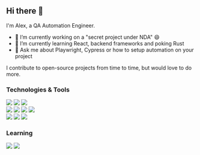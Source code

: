 ## Hi there 👋

I'm Alex, a QA Automation Engineer.

- 🔭 I’m currently working on a "secret project under NDA" 😄
- 🌱 I’m currently learning React, backend frameworks and poking Rust
- 💬 Ask me about Playwright, Cypress or how to setup automation on your project

I contribute to open-source projects from time to time, but would love to do more.

### Technologies & Tools
![](https://img.shields.io/badge/Lang-TypeScript-informational?style=flat&logo=typescript&logoColor=white&color=2bbc8a)
![](https://img.shields.io/badge/Lang-NodeJS-informational?style=flat&logo=node.js&logoColor=white&color=2bbc8a)
![](https://img.shields.io/badge/Lang-Python-informational?style=flat&logo=python&logoColor=white&color=2bbc8a)
<br>
![](https://img.shields.io/badge/Testing-Playwright-informational?style=flat&logo=playwright&logoColor=white&color=2bbc8a)
![](https://img.shields.io/badge/Testing-Cypress-informational?style=flat&logo=cypress&logoColor=white&color=2bbc8a)
![](https://img.shields.io/badge/Testing-Jest-informational?style=flat&logo=jest&logoColor=white&color=2bbc8a)
![](https://img.shields.io/badge/Testing-Mocha-informational?style=flat&logo=mocha&logoColor=white&color=2bbc8a)
<br>
![](https://img.shields.io/badge/Util-Git-informational?style=flat&logo=git&logoColor=white&color=2bbc8a)
![](https://img.shields.io/badge/Util-Bash-informational?style=flat&logo=bash&logoColor=white&color=2bbc8a)
![](https://img.shields.io/badge/DevOps-GitHub%20Actions-informational?style=flat&logo=github-actions&logoColor=white&color=2bbc8a)

### Learning
![](https://img.shields.io/badge/Backend-NestJS-informational?style=flat&logo=nestjs&logoColor=white&color=2bbc8a)
![](https://img.shields.io/badge/Frontend-React-informational?style=flat&logo=react&logoColor=white&color=2bbc8a)

<!--
**viraxslot/viraxslot** is a ✨ _special_ ✨ repository because its `README.md` (this file) appears on your GitHub profile.

Here are some ideas to get you started:

- 🔭 I’m currently working on ...
- 🌱 I’m currently learning ...
- 👯 I’m looking to collaborate on ...
- 🤔 I’m looking for help with ...
- 💬 Ask me about ...
- 📫 How to reach me: ...
- 😄 Pronouns: ...
- ⚡ Fun fact: ...
-->
